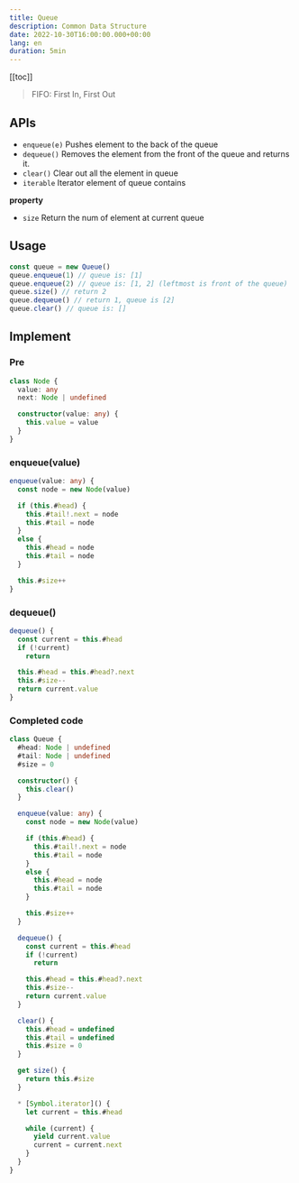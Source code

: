 ```yaml
---
title: Queue
description: Common Data Structure
date: 2022-10-30T16:00:00.000+00:00
lang: en
duration: 5min
---
```


[[toc]]

> FIFO: First In, First Out

## APIs

* `enqueue(e)` Pushes element to the back of the queue
* `dequeue()` Removes the element from the front of the queue and returns it.
* `clear()` Clear out all the element in queue
* `iterable` Iterator element of queue contains

**property**

* `size` Return the num of element at current queue

## Usage

```ts
const queue = new Queue()
queue.enqueue(1) // queue is: [1]
queue.enqueue(2) // queue is: [1, 2] (leftmost is front of the queue)
queue.size() // return 2
queue.dequeue() // return 1, queue is [2]
queue.clear() // queue is: []
```

## Implement

### Pre

```ts
class Node {
  value: any
  next: Node | undefined

  constructor(value: any) {
    this.value = value
  }
}
```

### enqueue(value)

```ts
enqueue(value: any) {
  const node = new Node(value)

  if (this.#head) {
    this.#tail!.next = node
    this.#tail = node
  }
  else {
    this.#head = node
    this.#tail = node
  }

  this.#size++
}
```

### dequeue()

```ts
dequeue() {
  const current = this.#head
  if (!current)
    return

  this.#head = this.#head?.next
  this.#size--
  return current.value
}
```

### Completed code

```ts
class Queue {
  #head: Node | undefined
  #tail: Node | undefined
  #size = 0

  constructor() {
    this.clear()
  }

  enqueue(value: any) {
    const node = new Node(value)

    if (this.#head) {
      this.#tail!.next = node
      this.#tail = node
    }
    else {
      this.#head = node
      this.#tail = node
    }

    this.#size++
  }

  dequeue() {
    const current = this.#head
    if (!current)
      return

    this.#head = this.#head?.next
    this.#size--
    return current.value
  }

  clear() {
    this.#head = undefined
    this.#tail = undefined
    this.#size = 0
  }

  get size() {
    return this.#size
  }

  * [Symbol.iterator]() {
    let current = this.#head

    while (current) {
      yield current.value
      current = current.next
    }
  }
}
```
